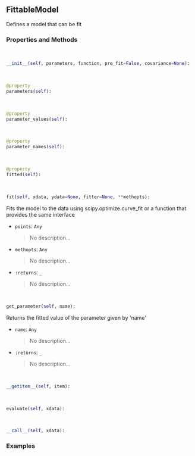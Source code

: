## <a id="McUtils.McUtils.Zachary.FittableModels.FittableModel">FittableModel</a>
Defines a model that can be fit

### Properties and Methods
<a id="McUtils.McUtils.Zachary.FittableModels.FittableModel.__init__" class="docs-object-method">&nbsp;</a>
```python
__init__(self, parameters, function, pre_fit=False, covariance=None): 
```

<a id="McUtils.McUtils.Zachary.FittableModels.FittableModel.parameters" class="docs-object-method">&nbsp;</a>
```python
@property
parameters(self): 
```

<a id="McUtils.McUtils.Zachary.FittableModels.FittableModel.parameter_values" class="docs-object-method">&nbsp;</a>
```python
@property
parameter_values(self): 
```

<a id="McUtils.McUtils.Zachary.FittableModels.FittableModel.parameter_names" class="docs-object-method">&nbsp;</a>
```python
@property
parameter_names(self): 
```

<a id="McUtils.McUtils.Zachary.FittableModels.FittableModel.fitted" class="docs-object-method">&nbsp;</a>
```python
@property
fitted(self): 
```

<a id="McUtils.McUtils.Zachary.FittableModels.FittableModel.fit" class="docs-object-method">&nbsp;</a>
```python
fit(self, xdata, ydata=None, fitter=None, **methopts): 
```
Fits the model to the data using scipy.optimize.curve_fit or a function that provides the same interface
- `points`: `Any`
    >No description...
- `methopts`: `Any`
    >No description...
- `:returns`: `_`
    >No description...

<a id="McUtils.McUtils.Zachary.FittableModels.FittableModel.get_parameter" class="docs-object-method">&nbsp;</a>
```python
get_parameter(self, name): 
```
Returns the fitted value of the parameter given by 'name'
- `name`: `Any`
    >No description...
- `:returns`: `_`
    >No description...

<a id="McUtils.McUtils.Zachary.FittableModels.FittableModel.__getitem__" class="docs-object-method">&nbsp;</a>
```python
__getitem__(self, item): 
```

<a id="McUtils.McUtils.Zachary.FittableModels.FittableModel.evaluate" class="docs-object-method">&nbsp;</a>
```python
evaluate(self, xdata): 
```

<a id="McUtils.McUtils.Zachary.FittableModels.FittableModel.__call__" class="docs-object-method">&nbsp;</a>
```python
__call__(self, xdata): 
```

### Examples


